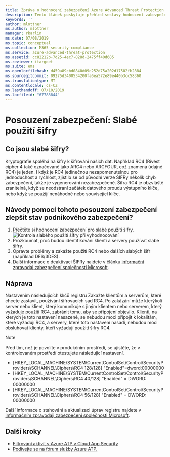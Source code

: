 ```yaml
---
title: Zpráva o hodnocení zabezpečení Azure Advanced Threat Protection stav | Microsoft Docs
description: Tento článek poskytuje přehled sestavy hodnocení zabezpečení stav (slabé šifrování identity) pro Azure ATP.
keywords: ''
author: mlottner
ms.author: mlottner
manager: rkarlin
ms.date: 07/08/2019
ms.topic: conceptual
ms.collection: M365-security-compliance
ms.service: azure-advanced-threat-protection
ms.assetid: cc82212b-7d25-4ec7-828d-2475ff40d685
ms.reviewer: itargoet
ms.suite: ems
ms.openlocfilehash: d459a89cbd0840d09d252d75a202d17502fb2884
ms.sourcegitcommit: 09275d3400534200fa6ea572e89e440b3cc58360
ms.translationtype: MT
ms.contentlocale: cs-CZ
ms.lasthandoff: 07/10/2019
ms.locfileid: "67788844"
---
```

# <a name="security-assessment-weak-cipher-usage"></a>Posouzení zabezpečení: Slabé použití šifry 


## <a name="what-are-weak-ciphers"></a>Co jsou slabé šifry? 

Kryptografie spoléhá na šifry k šifrování našich dat. Například RC4 (Rivest cipher 4 také označované jako ARC4 nebo ARCFOUR, což znamená údajné RC4) je jeden.   I když je RC4 jedinečnou nezapomenutelnou pro jednoduchost a rychlost, zjistilo se od původní verze ŠIFRy několik chyb zabezpečení, takže je vygenerování nezabezpečené. Šifra RC4 je obzvláště zranitelná, když se neodstraní začátek datového proudu výstupního klíče, nebo když se použijí nenáhodné nebo související klíče. 

## <a name="how-do-i-use-this-security-assessment-to-improve-my-organizational-security-posture"></a>Návody pomocí tohoto posouzení zabezpečení zlepšit stav podnikového zabezpečení? 

1. Přečtěte si hodnocení zabezpečení pro slabé použití šifry. 
    ![Kontrola slabého použití šifry při vyhodnocování](media/atp-mcas-ispm-weak-cipher-2.png)
1. Prozkoumat, proč budou identifikování klienti a servery používat slabé šifry.   
1. Opravte problémy a zakažte použití RC4 nebo dalších slabých šifr (například DES/3DES). 
1. Další informace o deaktivaci ŠIFRy najdete v článku [informační zpravodaj zabezpečení společnosti Microsoft](https://support.microsoft.com/help/2868725/microsoft-security-advisory-update-for-disabling-rc4). 

## <a name="remediation"></a>Náprava

Nastavením následujících klíčů registru Zakažte klientům a serverům, které chcete zastavit, používání šifrovacích sad RC4. Po zakázání může kterýkoli server nebo klient, který komunikuje s jiným klientem nebo serverem, který vyžaduje použití RC4, zabránit tomu, aby se připojení objevilo. Klienti, na kterých je toto nastavení nasazené, se nebudou moci připojit k lokalitám, které vyžadují RC4, a servery, které toto nastavení nasadí, nebudou moci obsluhovat klienty, kteří vyžadují použití šifry RC4.

> [!NOTE]
>Před tím, než je povolíte v produkčním prostředí, se ujistěte, že v kontrolovaném prostředí otestujete následující nastavení. 
- [HKEY_LOCAL_MACHINE\SYSTEM\CurrentControlSet\Control\SecurityProviders\SCHANNEL\Ciphers\RC4 128/128]   "Enabled"=dword:00000000 
- [HKEY_LOCAL_MACHINE\SYSTEM\CurrentControlSet\Control\SecurityProviders\SCHANNEL\Ciphers\RC4 40/128]   "Enabled" = DWORD: 00000000
- [HKEY_LOCAL_MACHINE\SYSTEM\CurrentControlSet\Control\SecurityProviders\SCHANNEL\Ciphers\RC4 56/128]   "Enabled" = DWORD: 00000000

Další informace o stahování a aktualizaci úprav registru najdete v [informačním zpravodaji zabezpečení společnosti Microsoft](https://docs.microsoft.com/security-updates/SecurityAdvisories/2013/2868725).


## <a name="next-steps"></a>Další kroky
- [Filtrování aktivit v Azure ATP v Cloud App Security](atp-activities-filtering-mcas.md)
- [Podívejte se na fórum služby Azure ATP.](https://aka.ms/azureatpcommunity)
